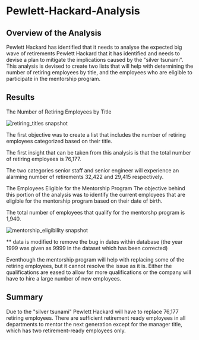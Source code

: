 # Pewlett-Hackard-Analysis

## Overview of the Analysis
Pewlett Hackard has identified that it needs to analyse the expected big wave of retirements Pewlett Hackard that it has identified and needs to devise a plan to mitigate the implications caused by the "silver tsunami". This analysis is devised to create two lists that will help with determining the number of retiring employees by title, and the employees who are eligible to participate in the mentorship program.

## Results
The Number of Retiring Employees by Title

![retiring_titles snapshot](https://user-images.githubusercontent.com/104873181/194359984-34900a36-257b-4923-b2ba-7da7424b132a.png)

The first objective was to create a list that includes the number of retiring employees categorized based on their title.

The first insight that can be taken from this analysis is that the total number of retiring employees is 76,177.

The two categories senior staff and senior engineer will experience an alarming number of retirements 32,422 and 29,415 respectively.

The Employees Eligible for the Mentorship Program
The objective behind this portion of the analysis was to identify the current employees that are eligible for the mentorship program based on their date of birth.

The total number of employees that qualify for the mentorshp program is 1,940.

![mentorship_eligibility snapshot](https://user-images.githubusercontent.com/104873181/194360480-739a254a-946a-4a27-8bd8-eb9dc72d7f42.png)


** data is modified to remove the bug in dates within database (the year 1999 was given as 9999 in the dataset which has been corrected)

Eventhough the mentorship program will help with replacing some of the retiring employees, but it cannot resolve the issue as it is. Either the qualifications are eased to allow for more qualifications or the company will have to hire a large number of new employees.

## Summary
Due to the "silver tsunami" Pewlett Hackard will have to replace 76,177 retiring employees. There are sufficient retirement ready employees in all departments to mentor the next generation except for the manager title, which has two retirement-ready employees only.
